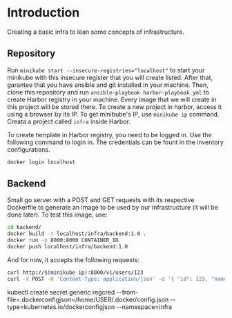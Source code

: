 # Introduction
Creating a basic infra to lean some concepts of infrastructure.

## Repository
Run `minikube start --insecure-registries="localhost"` to start your minikube with this insecure register that you will create listed. After that, garantee that you have ansible and git installed in your machine.
Then, clone this repository and run `ansible-playbook harbor-playbook.yml` to create Harbor registry in your machine. Every image that we will create in this project will be stored there. To create a new project in harbor, access it using a browser by its IP. To get minibube's IP, use `minikube ip` command. Creata a project called `infra` inside Harbor.

To create template in Harbor registry, you need to be logged in. Use the following command to login in. The credentials can be fount in the inventory configurations.

```sh
docker login localhost
```

## Backend
Small go server with a POST and GET requests with its respective Dockerfile to generate an image to be used by our infrastructure (it will be done later). To test this image, use:

```sh
cd backend/
docker build -t localhost/infra/backend:1.0 .
docker run -p 8000:8000 CONTAINER_ID
docker push localhost/infra/backend:1.0
```

And for now, it accepts the following requests:

```sh
curl http://$(minikube ip):8000/v1/users/123
curl -X POST -H 'Content-Type: application/json' -d '{ "id": 123, "name": "arielly" }' http://$(minikube ip):8000/v1/users/
```

kubectl create secret generic regcred --from-file=.dockerconfigjson=/home/USER/.docker/config.json --type=kubernetes.io/dockerconfigjson --namespace=infra